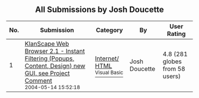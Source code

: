 ﻿<div align="center">

## All Submissions by Josh Doucette

</div>

No.  | Submission | Category | By   | User Rating
---- | ---------- | -------- | ---- | -----------
1 | [KlanScape Web Browser 2\.1 \- Instant Filtering \(Popups, Content, Design\) new GUI, see Project Comment<br /><sup>2004-05-14 15:52:18</sup>](https://github.com/Planet-Source-Code/josh-doucette-klanscape-web-browser-2-1-instant-filtering-popups-content-design-new-gui-se__1-53670) | [Internet/ HTML<br /><sup>Visual Basic</sup>](../ByCategory/internet-html__1-34.md) | Josh Doucette | 4.8 (281 globes from 58 users)
